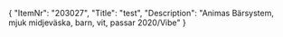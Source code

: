 {
  "ItemNr": "203027",
  "Title": "test",
  "Description": "Animas Bärsystem, mjuk midjeväska, barn, vit, passar 2020/Vibe"
}